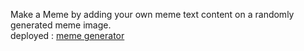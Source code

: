 Make a Meme by adding your own meme text content on a randomly generated meme image.<br/>
deployed : [meme generator](https://meme-generator-minku.netlify.app/)
